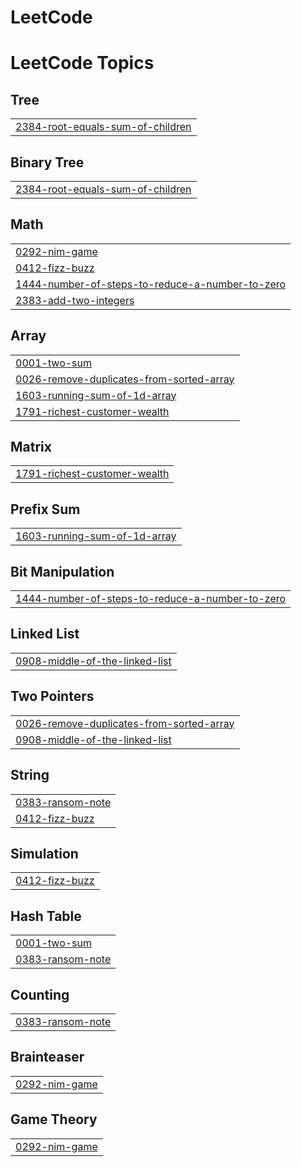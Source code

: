 # LeetCode

<!---LeetCode Topics Start-->
# LeetCode Topics
## Tree
|  |
| ------- |
| [2384-root-equals-sum-of-children](https://github.com/lucaasporto/LeetCode/tree/master/2384-root-equals-sum-of-children) |
## Binary Tree
|  |
| ------- |
| [2384-root-equals-sum-of-children](https://github.com/lucaasporto/LeetCode/tree/master/2384-root-equals-sum-of-children) |
## Math
|  |
| ------- |
| [0292-nim-game](https://github.com/lucaasporto/LeetCode/tree/master/0292-nim-game) |
| [0412-fizz-buzz](https://github.com/lucaasporto/LeetCode/tree/master/0412-fizz-buzz) |
| [1444-number-of-steps-to-reduce-a-number-to-zero](https://github.com/lucaasporto/LeetCode/tree/master/1444-number-of-steps-to-reduce-a-number-to-zero) |
| [2383-add-two-integers](https://github.com/lucaasporto/LeetCode/tree/master/2383-add-two-integers) |
## Array
|  |
| ------- |
| [0001-two-sum](https://github.com/lucaasporto/LeetCode/tree/master/0001-two-sum) |
| [0026-remove-duplicates-from-sorted-array](https://github.com/lucaasporto/LeetCode/tree/master/0026-remove-duplicates-from-sorted-array) |
| [1603-running-sum-of-1d-array](https://github.com/lucaasporto/LeetCode/tree/master/1603-running-sum-of-1d-array) |
| [1791-richest-customer-wealth](https://github.com/lucaasporto/LeetCode/tree/master/1791-richest-customer-wealth) |
## Matrix
|  |
| ------- |
| [1791-richest-customer-wealth](https://github.com/lucaasporto/LeetCode/tree/master/1791-richest-customer-wealth) |
## Prefix Sum
|  |
| ------- |
| [1603-running-sum-of-1d-array](https://github.com/lucaasporto/LeetCode/tree/master/1603-running-sum-of-1d-array) |
## Bit Manipulation
|  |
| ------- |
| [1444-number-of-steps-to-reduce-a-number-to-zero](https://github.com/lucaasporto/LeetCode/tree/master/1444-number-of-steps-to-reduce-a-number-to-zero) |
## Linked List
|  |
| ------- |
| [0908-middle-of-the-linked-list](https://github.com/lucaasporto/LeetCode/tree/master/0908-middle-of-the-linked-list) |
## Two Pointers
|  |
| ------- |
| [0026-remove-duplicates-from-sorted-array](https://github.com/lucaasporto/LeetCode/tree/master/0026-remove-duplicates-from-sorted-array) |
| [0908-middle-of-the-linked-list](https://github.com/lucaasporto/LeetCode/tree/master/0908-middle-of-the-linked-list) |
## String
|  |
| ------- |
| [0383-ransom-note](https://github.com/lucaasporto/LeetCode/tree/master/0383-ransom-note) |
| [0412-fizz-buzz](https://github.com/lucaasporto/LeetCode/tree/master/0412-fizz-buzz) |
## Simulation
|  |
| ------- |
| [0412-fizz-buzz](https://github.com/lucaasporto/LeetCode/tree/master/0412-fizz-buzz) |
## Hash Table
|  |
| ------- |
| [0001-two-sum](https://github.com/lucaasporto/LeetCode/tree/master/0001-two-sum) |
| [0383-ransom-note](https://github.com/lucaasporto/LeetCode/tree/master/0383-ransom-note) |
## Counting
|  |
| ------- |
| [0383-ransom-note](https://github.com/lucaasporto/LeetCode/tree/master/0383-ransom-note) |
## Brainteaser
|  |
| ------- |
| [0292-nim-game](https://github.com/lucaasporto/LeetCode/tree/master/0292-nim-game) |
## Game Theory
|  |
| ------- |
| [0292-nim-game](https://github.com/lucaasporto/LeetCode/tree/master/0292-nim-game) |
<!---LeetCode Topics End-->